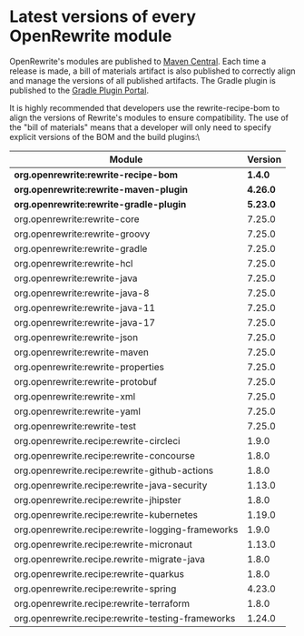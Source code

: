 # Latest versions of every OpenRewrite module

OpenRewrite's modules are published to [Maven Central](https://search.maven.org/search?q=org.openrewrite). Each time a release is made, a bill of materials artifact is also published to correctly align and manage the versions of all published artifacts. The Gradle plugin is published to the [Gradle Plugin Portal](https://plugins.gradle.org/plugin/org.openrewrite.rewrite).

It is highly recommended that developers use the rewrite-recipe-bom to align the versions of Rewrite's modules to ensure compatibility. The use of the "bill of materials" means that a developer will only need to specify explicit versions of the BOM and the build plugins:\


| Module                                            | Version    |
| ------------------------------------------------- | ---------- |
| **org.openrewrite:rewrite-recipe-bom**            | **1.4.0**  |
| **org.openrewrite:rewrite-maven-plugin**          | **4.26.0** |
| **org.openrewrite:rewrite-gradle-plugin**         | **5.23.0** |
| org.openrewrite:rewrite-core                      | 7.25.0     |
| org.openrewrite:rewrite-groovy                    | 7.25.0     |
| org.openrewrite:rewrite-gradle                    | 7.25.0     |
| org.openrewrite:rewrite-hcl                       | 7.25.0     |
| org.openrewrite:rewrite-java                      | 7.25.0     |
| org.openrewrite:rewrite-java-8                    | 7.25.0     |
| org.openrewrite:rewrite-java-11                   | 7.25.0     |
| org.openrewrite:rewrite-java-17                   | 7.25.0     |
| org.openrewrite:rewrite-json                      | 7.25.0     |
| org.openrewrite:rewrite-maven                     | 7.25.0     |
| org.openrewrite:rewrite-properties                | 7.25.0     |
| org.openrewrite:rewrite-protobuf                  | 7.25.0     |
| org.openrewrite:rewrite-xml                       | 7.25.0     |
| org.openrewrite:rewrite-yaml                      | 7.25.0     |
| org.openrewrite:rewrite-test                      | 7.25.0     |
| org.openrewrite.recipe:rewrite-circleci           | 1.9.0      |
| org.openrewrite.recipe:rewrite-concourse          | 1.8.0      |
| org.openrewrite.recipe:rewrite-github-actions     | 1.8.0      |
| org.openrewrite.recipe:rewrite-java-security      | 1.13.0     |
| org.openrewrite.recipe:rewrite-jhipster           | 1.8.0      |
| org.openrewrite.recipe:rewrite-kubernetes         | 1.19.0     |
| org.openrewrite.recipe:rewrite-logging-frameworks | 1.9.0      |
| org.openrewrite.recipe:rewrite-micronaut          | 1.13.0     |
| org.openrewrite.recipe.rewrite-migrate-java       | 1.8.0      |
| org.openrewrite.recipe:rewrite-quarkus            | 1.8.0      |
| org.openrewrite.recipe:rewrite-spring             | 4.23.0     |
| org.openrewrite.recipe:rewrite-terraform          | 1.8.0      |
| org.openrewrite.recipe:rewrite-testing-frameworks | 1.24.0     |
